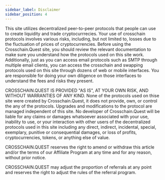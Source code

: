 ```yaml
---
sidebar_label: Disclaimer 
sidebar_position: 4
---
```


<Title>Crosschain protocol disclaimer </Title>
 This site utilizes decentralized peer-to-peer protocols that people can use to create liquidity and trade cryptocurrrecies. Your use of crosschain protocols involves various risks, including, but not limited to, losses due to the fluctuation of prices of cryptocurrencies. Before using the Crosschain.Quest site, you should review the relevant documentation to make sure you understand how the protocols used on this site work. Additionally, just as you can access email protocols such as SMTP through multiple email clients, you can access the crosschain and swapping protocols used on this site through dozens of web or mobile interfaces. You are responsible for doing your own diligence on those interfaces to understand the fees and risks they present.


CROSSCHAIN.QUEST IS PROVIDED "AS IS", AT YOUR OWN RISK, AND WITHOUT WARRANTIES OF ANY KIND. None of the protocols used on thise site were created by Crosschain.Quest, it does not provide, own, or control the any of the protocols. Upgrades and modifications to the protocol are managed independent of this site. No developer of Crosschain.Quest will be liable for any claims or damages whatsoever associated with your use, inability to use, or your interaction with other users of the decentralized protocols used in this site including any direct, indirect, incidental, special, exemplary, punitive or consequential damages, or loss of profits, cryptocurrencies, tokens, or anything else of value.

 
CROSSCHAIN.QUEST reserves the right to amend or withdraw this article and/or the terms of our Affiliate Program at any time and for any reason, without prior notice.


CROSSCHAIN.QUEST may adjust the proportion of referrals at any point and reserves the right to adjust the rules of the referral program.